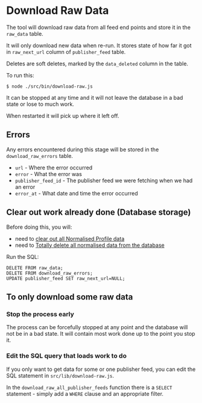 # Download Raw Data

The tool will download raw data from all feed end points and store it in the `raw_data` table.

It will only download new data when re-run. It stores state of how far it got in `raw_next_url` column of `publisher_feed` table.

Deletes are soft deletes, marked by the `data_deleted` column in the table.

To run this:

`$ node ./src/bin/download-raw.js`

It can be stopped at any time and it will not leave the database in a bad state or lose to much work.

When restarted it will pick up where it left off.

## Errors

Any errors encountered during this stage will be stored in the `download_raw_errors` table.

* `url` - Where the error occurred
* `error` - What the error was
* `publisher_feed_id` - The publisher feed we were fetching when we had an error
* `error_at` - What date and time the error occurred

## Clear out work already done (Database storage)

Before doing this, you will:

* need to [clear out all Normalised Profile data](profile-normalised-data.md)
* need to [Totally delete all normalised data from the database](normalise-data.md)

Run the SQL:

    DELETE FROM raw_data;
    DELETE FROM download_raw_errors;
    UPDATE publisher_feed SET raw_next_url=NULL;
    

## To only download some raw data

### Stop the process early

The process can be forcefully stopped at any point and the database will not be in a bad state. 
It will contain most work done up to the point you stop it. 

### Edit the SQL query that loads work to do

If you only want to get data for some or one publisher feed, you can edit the SQL statement in `src/lib/download-raw.js`. 

In the `download_raw_all_publisher_feeds` function there is a `SELECT` statement - simply add a `WHERE` clause and an appropriate filter.
